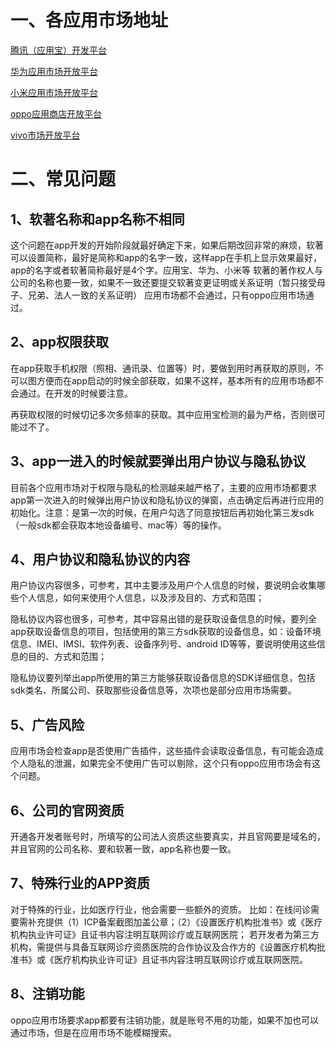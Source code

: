 # 一、各应用市场地址
[腾讯（应用宝）开发平台](https://open.tencent.com/)

[华为应用市场开放平台](https://appgallery.huawei.com/#/Featured )

[小米应用市场开放平台](https://app.mi.com/)

[oppo应用商店开放平台](https://store.oppomobile.com/)

[vivo市场开放平台](https://dev.vivo.com.cn/products/pc/index)
# 二、常见问题
## 1、软著名称和app名称不相同
这个问题在app开发的开始阶段就最好确定下来，如果后期改回非常的麻烦，软著可以设置简称，最好是简称和app的名字一致，这样app在手机上显示效果最好，app的名字或者软著简称最好是4个字。应用宝、华为、小米等
软著的著作权人与公司的名称也要一致，如果不一致还要提交软著变更证明或关系证明（暂只接受母子、兄弟、法人一致的关系证明）
应用市场都不会通过，只有oppo应用市场通过。
## 2、app权限获取
在app获取手机权限（照相、通讯录、位置等）时，要做到用时再获取的原则，不可以图方便而在app启动的时候全部获取，如果不这样，基本所有的应用市场都不会通过。在开发的时候要注意。

再获取权限的时候切记多次多频率的获取。其中应用宝检测的最为严格，否则很可能过不了。
## 3、app一进入的时候就要弹出用户协议与隐私协议
目前各个应用市场对于权限与隐私的检测越来越严格了，主要的应用市场都要求app第一次进入的时候弹出用户协议和隐私协议的弹窗，点击确定后再进行应用的初始化。注意：是第一次的时候，在用户勾选了同意按钮后再初始化第三发sdk（一般sdk都会获取本地设备编号、mac等）等的操作。
## 4、用户协议和隐私协议的内容
用户协议内容很多，可参考，其中主要涉及用户个人信息的时候，要说明会收集哪些个人信息，如何来使用个人信息，以及涉及目的、方式和范围；

隐私协议内容也很多，可参考，其中容易出错的是获取设备信息的时候，要列全app获取设备信息的项目，包括使用的第三方sdk获取的设备信息，如：设备环境信息、IMEI、IMSI、软件列表、设备序列号、android ID等等，要说明使用这些信息的目的、方式和范围；

隐私协议要列举出app所使用的第三方能够获取设备信息的SDK详细信息，包括sdk类名、所属公司、获取那些设备信息等，次项也是部分应用市场需要。

## 5、广告风险
应用市场会检查app是否使用广告插件，这些插件会读取设备信息，有可能会造成个人隐私的泄漏，如果完全不使用广告可以剔除，这个只有oppo应用市场会有这个问题。

## 6、公司的官网资质
开通各开发者账号时，所填写的公司法人资质这些要真实，并且官网要是域名的，并且官网的公司名称、要和软著一致，app名称也要一致。

## 7、特殊行业的APP资质
对于特殊的行业，比如医疗行业，他会需要一些额外的资质。
比如：在线问诊需要需补充提供（1）ICP备案截图加盖公章；（2）《设置医疗机构批准书》或《医疗机构执业许可证》且证书内容注明互联网诊疗或互联网医院； 若开发者为第三方机构，需提供与具备互联网诊疗资质医院的合作协议及合作方的《设置医疗机构批准书》或《医疗机构执业许可证》且证书内容注明互联网诊疗或互联网医院。

## 8、注销功能
oppo应用市场要求app都要有注销功能，就是账号不用的功能，如果不加也可以通过市场，但是在应用市场不能模糊搜索。
